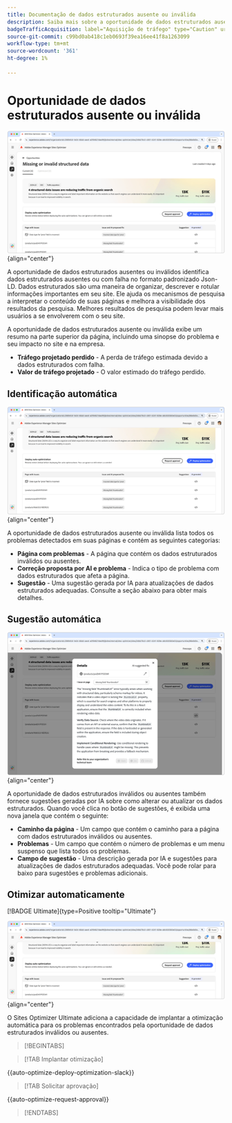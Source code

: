 ```yaml
---
title: Documentação de dados estruturados ausente ou inválida
description: Saiba mais sobre a oportunidade de dados estruturados ausente ou inválida e como usá-la para melhorar a aquisição do tráfego.
badgeTrafficAcquisition: label="Aquisição de tráfego" type="Caution" url="../../opportunity-types/traffic-acquisition.md" tooltip="Aquisição de tráfego"
source-git-commit: c99bd0ab418c1eb0693f39ea16ee41f8a1263099
workflow-type: tm+mt
source-wordcount: '361'
ht-degree: 1%

---
```



# Oportunidade de dados estruturados ausente ou inválida

![Oportunidade de dados estruturados ausente ou inválida](./assets/missing-or-invalid-structured-data/hero.png){align="center"}

A oportunidade de dados estruturados ausentes ou inválidos identifica dados estruturados ausentes ou com falha no formato padronizado Json-LD. Dados estruturados são uma maneira de organizar, descrever e rotular informações importantes em seu site. Ele ajuda os mecanismos de pesquisa a interpretar o conteúdo de suas páginas e melhora a visibilidade dos resultados da pesquisa. Melhores resultados de pesquisa podem levar mais usuários a se envolverem com o seu site.

A oportunidade de dados estruturados ausente ou inválida exibe um resumo na parte superior da página, incluindo uma sinopse do problema e seu impacto no site e na empresa.

* **Tráfego projetado perdido** - A perda de tráfego estimada devido a dados estruturados com falha.
* **Valor de tráfego projetado** - O valor estimado do tráfego perdido.

## Identificação automática

![Identificar automaticamente dados estruturados ausentes ou inválidos](./assets/missing-or-invalid-structured-data/auto-identify.png){align="center"}

A oportunidade de dados estruturados ausente ou inválida lista todos os problemas detectados em suas páginas e contém as seguintes categorias:

* **Página com problemas** - A página que contém os dados estruturados inválidos ou ausentes.
* **Correção proposta por AI e problema** - Indica o tipo de problema com dados estruturados que afeta a página.
* **Sugestão** - Uma sugestão gerada por IA para atualizações de dados estruturados adequadas. Consulte a seção abaixo para obter mais detalhes.

## Sugestão automática

![Sugerir automaticamente dados estruturados ausentes ou inválidos](./assets/missing-or-invalid-structured-data/auto-suggest.png){align="center"}

A oportunidade de dados estruturados inválidos ou ausentes também fornece sugestões geradas por IA sobre como alterar ou atualizar os dados estruturados. Quando você clica no botão de sugestões, é exibida uma nova janela que contém o seguinte:

* **Caminho da página** - Um campo que contém o caminho para a página com dados estruturados inválidos ou ausentes.
* **Problemas** - Um campo que contém o número de problemas e um menu suspenso que lista todos os problemas.
* **Campo de sugestão** - Uma descrição gerada por IA e sugestões para atualizações de dados estruturados adequadas. Você pode rolar para baixo para sugestões e problemas adicionais.

## Otimizar automaticamente

[!BADGE Ultimate]{type=Positive tooltip="Ultimate"}

![Otimizar automaticamente dados estruturados ausentes ou inválidos sugeridos](./assets/missing-or-invalid-structured-data/auto-optimize.png){align="center"}

O Sites Optimizer Ultimate adiciona a capacidade de implantar a otimização automática para os problemas encontrados pela oportunidade de dados estruturados inválidos ou ausentes. <!--- TBD-need more in-depth and opportunity specific information here. What does the auto-optimization do?-->

>[!BEGINTABS]

>[!TAB Implantar otimização]

{{auto-optimize-deploy-optimization-slack}}

>[!TAB Solicitar aprovação]

{{auto-optimize-request-approval}}

>[!ENDTABS]
